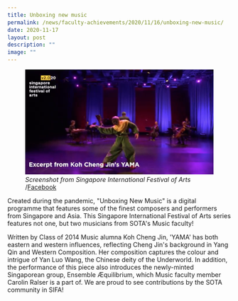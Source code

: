 ```yaml
---
title: Unboxing new music
permalink: /news/faculty-achievements/2020/11/16/unboxing-new-music/
date: 2020-11-17
layout: post
description: ""
image: ""
---
```

<figure>
<img src="/images/koh-cheng-jin-39-s-yama-in-sifa-2020.png">
<figcaption><i>Screenshot from Singapore International Festival of Arts </i>/<a href="https://www.facebook.com/sifa.sg/posts/10157763336989562">Facebook</a></figcaption>
</figure>

Created during the pandemic, "Unboxing New Music" is a digital programme that features some of the finest composers and performers from Singapore and Asia. This Singapore International Festival of Arts series features not one, but two musicians from SOTA's Music faculty!

  

Written by Class of 2014 Music alumna Koh Cheng Jin, 'YAMA' has both eastern and western influences, reflecting Cheng Jin's background in Yang Qin and Western Composition. Her composition captures the colour and intrigue of Yan Luo Wang, the Chinese deity of the Underworld. In addition, the performance of this piece also introduces the newly-minted Singaporean group, Ensemble Æquilibrium, which Music faculty member Carolin Ralser is a part of. We are proud to see contributions by the SOTA community in SIFA!